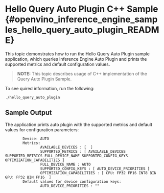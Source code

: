 # Hello Query Auto Plugin C++ Sample {#openvino_inference_engine_samples_hello_query_auto_plugin_README}

This topic demonstrates how to run the Hello Query Auto Plugin sample application, which queries Inference Engine Auto Plugin and prints the supported metrics and default configuration values.
> **NOTE:** This topic describes usage of C++ implementation of the Query Auto Plugin Sample. 


To see quired information, run the following:
```sh
./hello_query_auto_plugin
```

## Sample Output

The application prints auto plugin with the supported metrics and default values for configuration parameters:

```
        Device: AUTO
        Metrics:
                AVAILABLE_DEVICES : [  ]
                SUPPORTED_METRICS : [ AVAILABLE_DEVICES SUPPORTED_METRICS FULL_DEVICE_NAME SUPPORTED_CONFIG_KEYS OPTIMIZATION_CAPABILITIES ]
                FULL_DEVICE_NAME : AUTO
                SUPPORTED_CONFIG_KEYS : [ AUTO_DEVICE_PRIORITIES ]
                OPTIMIZATION_CAPABILITIES : [ CPU: FP32 FP16 INT8 BIN  GPU: FP32 BIN FP16  ]
        Default values for device configuration keys:
                AUTO_DEVICE_PRIORITIES : ""

```
